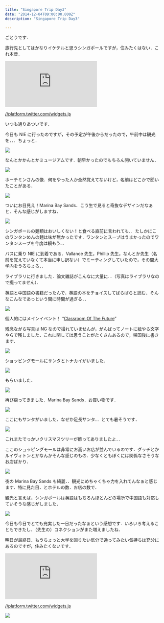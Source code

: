 ```yaml
---
title: "Singapore Trip Day3"
date: "2014-12-04T09:00:00.000Z"
description: "Singapore Trip Day3"

---
```


ごとうです．

旅行先としてはかなりイケテルと思うシンガポールですが，住みたくはない．これ本音．

<iframe src="https://medium.com/media/864325057a6ba8a82b321370155fe4ea" frameborder=0></iframe>

[//platform.twitter.com/widgets.js](//platform.twitter.com/widgets.js)

いつも通りあついです．

今日も NIE に行ったのですが，その予定が午後からだったので，午前中は観光を．．．ちょっと．

![](https://cdn-images-1.medium.com/max/2000/0*EuphCEFf5ar2zHr0.jpg)

なんとかかんとかミュージアムです．朝早かったのでもちろん開いていません．

![](https://cdn-images-1.medium.com/max/2000/0*lnEN6fABo54YdQI-.jpg)

ホーチミンさんの像．何をやった人か全然覚えてないけど，名前はどこかで聞いたことがある．

![](https://cdn-images-1.medium.com/max/2000/0*scJgJy-F11c6NT8X.jpg)

ついにお目見え！Marina Bay Sands．こう生で見ると奇抜なデザインだなぁと．そんな感じがしますね．

![](https://cdn-images-1.medium.com/max/2000/0*QXa3NbU-K98bwIUp.jpg)

シンガポールの麺類はおいしくない！と食べる直前に言われても．．たしかにこのワンタンめんの麺は味が無かったです．ワンタンとスープはうまかったのでワンタンスープを今度は頼もう．．

バスに乗り NIE に到着である．Vallance 先生，Phillip 先生，なんとか先生（名前を覚えていなくて本当に申し訳ない）でミーティングしていたので，その間大学内をうろちょろ．．

ライブラリに行きました．論文雑誌がこんなに大量に．．（写真はライブラリなので撮ってません）．

英語と中国語の書籍だったんで，英語の本をチョイスしてぱらぱらと読む．そんなこんなであっという間に時間が過ぎる．．

![](https://cdn-images-1.medium.com/max/2000/0*ZGYsOezAxdswV95F.jpg)

個人的にはメインイベント！ “[Classroom Of The Future](http://cotf.nie.edu.sg/)”

残念ながら写真は NG なので撮れていませんが，がんばってノートに絵やら文字やらで残しました．これに関しては思うことがたくさんあるので，帰国後に書きます．

![](https://cdn-images-1.medium.com/max/2000/0*fQvyIfxBeVsje3TZ.jpg)

ショッピングモールにサンタとトナカイがいました．

![](https://cdn-images-1.medium.com/max/2000/0*sU_EiKraKUjpVvks.jpg)

もらいました．

![](https://cdn-images-1.medium.com/max/2000/0*ed_Yh4HQLWDTLgWF.jpg)

再び戻ってきました．Marina Bay Sands．お買い物です．

![](https://cdn-images-1.medium.com/max/2000/0*12OKWctwpNTalXjx.jpg)

ここにもサンタがいました．なぜか足長サンタ．．とても暑そうです．

![](https://cdn-images-1.medium.com/max/2000/0*i737ycO15FLH1_Oy.jpg)

これまたでっかいクリスマスツリーが飾ってありましたよ．．

ここのショッピングモールは非常にお高いお店が並んでいるのです．グッチとかルイヴィトンとかなんかそんな感じのもの．少なくともぼくには関係なさそうなお店ばかり．

![](https://cdn-images-1.medium.com/max/2000/0*KDM6ta-8EJFpnGmh.jpg)

夜の Marina Bay Sands も綺麗．．観光にめちゃくちゃ力を入れてんなぁと感じます．特に見た目．とホテルの数．お店の数で．

観光と言えば，シンガポールは英語はもちろんほとんどの場所で中国語も対応していそうな感じがしました．

![](https://cdn-images-1.medium.com/max/2000/0*Zoy_u-MBkSmNAfyn.jpg)

今日も今日でとても充実した一日だったなぁという感想です．いろいろ考えることもできたし．（先生の）コネクションがまた増えましたね．

明日が最終日．もうちょっと大学を回りたい気分で通ってみたい気持ちは充分にあるのですが，住みたくないです．

<iframe src="https://medium.com/media/5b77f4aea7a91ceff49839ddde2bc884" frameborder=0></iframe>

[//platform.twitter.com/widgets.js](//platform.twitter.com/widgets.js)

![](https://cdn-images-1.medium.com/max/2000/0*ZzxBE5-RxySGMr3N.jpg)

